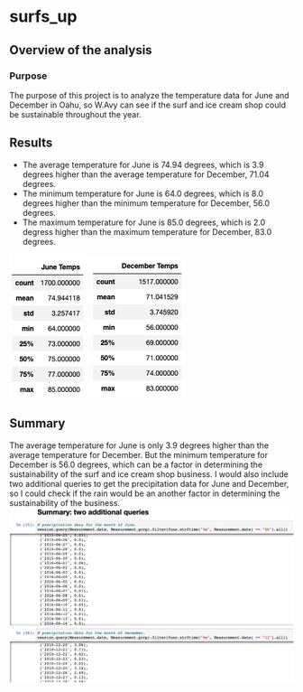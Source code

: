 # surfs_up
## Overview of the analysis
### Purpose
The purpose of this project is to analyze the temperature data for June and December in Oahu, so W.Avy can see if the surf and ice cream shop could be sustainable throughout the year.


## Results
- The average temperature for June is 74.94 degrees, which is 3.9 degrees higher than the average temperature for December, 71.04 degrees.
- The minimum temperature for June is 64.0 degrees, which is 8.0 degrees higher than the minimum temperature for December, 56.0 degrees.
- The maximum temperature for June is 85.0 degrees, which is 2.0 degress higher than the maximum temperature for December, 83.0 degrees.

![June_temps](Resources/June_temps.png)
![Dec_temps](Resources/Dec_temps.png)


## Summary
The average temperature for June is only 3.9 degrees higher than the average temperature for December. But the minimum temperature for December is 56.0 degrees, which can be a factor in determining the sustainability of the surf and ice cream shop business. I would also include two additional queries to get the precipitation data for June and December, so I could check if the rain would be an another factor in determining the sustainability of the business.
![two_queries](Resources/two_queries.png)
